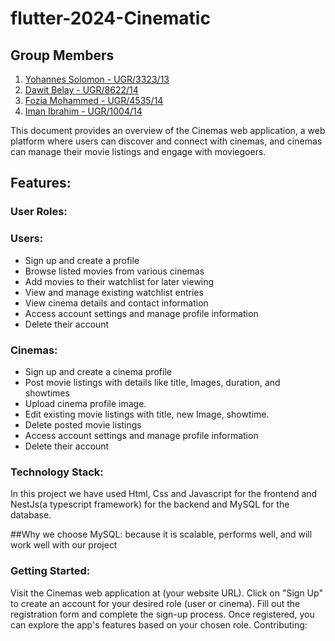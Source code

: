 # flutter-2024-Cinematic
## Group Members

1. [Yohannes Solomon - UGR/3323/13](http://github.com/Johna210)
2. [Dawit Belay - UGR/8622/14](http://github.com/da-wit)
3. [Fozia Mohammed - UGR/4535/14](http://github.com/Iman-301)
4. [Iman Ibrahim - UGR/1004/14](http://github.com/foziamohammed)

This document provides an overview of the Cinemas web application, a web platform where users can discover and connect with cinemas, and cinemas can manage their movie listings and engage with moviegoers.

## Features:

### User Roles:

### Users:

- Sign up and create a profile
- Browse listed movies from various cinemas
- Add movies to their watchlist for later viewing
- View and manage existing watchlist entries
- View cinema details and contact information
- Access account settings and manage profile information
- Delete their account

### Cinemas:

- Sign up and create a cinema profile
- Post movie listings with details like title, Images, duration, and showtimes
- Upload cinema profile image.
- Edit existing movie listings with title, new Image, showtime.
- Delete posted movie listings
- Access account settings and manage profile information
- Delete their account

### Technology Stack:

In this project we have used Html, Css and Javascript for the frontend and NestJs(a typescript framework) for the backend and MySQL for the database.

##Why we choose MySQL:
because it is scalable, performs well, and will work well with our project

### Getting Started:

Visit the Cinemas web application at (your website URL).
Click on "Sign Up" to create an account for your desired role (user or cinema).
Fill out the registration form and complete the sign-up process.
Once registered, you can explore the app's features based on your chosen role.
Contributing:
